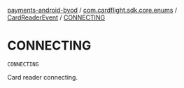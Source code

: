 [payments-android-byod](../../index.md) / [com.cardflight.sdk.core.enums](../index.md) / [CardReaderEvent](index.md) / [CONNECTING](./-c-o-n-n-e-c-t-i-n-g.md)

# CONNECTING

`CONNECTING`

Card reader connecting.

